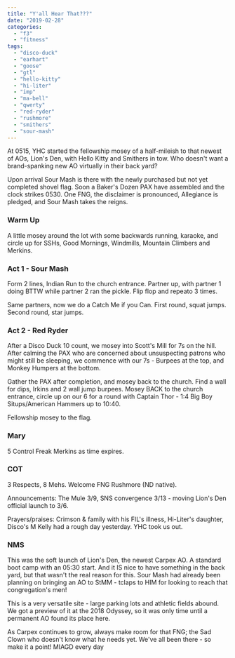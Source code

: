 ```yaml
---
title: "Y'all Hear That???"
date: "2019-02-28"
categories: 
  - "f3"
  - "fitness"
tags: 
  - "disco-duck"
  - "earhart"
  - "goose"
  - "gtl"
  - "hello-kitty"
  - "hi-liter"
  - "imp"
  - "ma-bell"
  - "qwerty"
  - "red-ryder"
  - "rushmore"
  - "smithers"
  - "sour-mash"
---
```


At 0515, YHC started the fellowship mosey of a half-mileish to that newest of AOs, Lion's Den, with Hello Kitty and Smithers in tow. Who doesn't want a brand-spanking new AO virtually in their back yard?

Upon arrival Sour Mash is there with the newly purchased but not yet completed shovel flag. Soon a Baker's Dozen PAX have assembled and the clock strikes 0530. One FNG, the disclaimer is pronounced, Allegiance is pledged, and Sour Mash takes the reigns.

### Warm Up

A little mosey around the lot with some backwards running, karaoke, and circle up for SSHs, Good Mornings, Windmills, Mountain Climbers and Merkins.

### Act 1 - Sour Mash

Form 2 lines, Indian Run to the church entrance. Partner up, with partner 1 doing BTTW while partner 2 ran the pickle. Flip flop and repeato 3 times.

Same partners, now we do a Catch Me if you Can. First round, squat jumps. Second round, star jumps.

### Act 2 - Red Ryder

After a Disco Duck 10 count, we mosey into Scott's Mill for 7s on the hill. After calming the PAX who are concerned about unsuspecting patrons who might still be sleeping, we commence with our 7s - Burpees at the top, and Monkey Humpers at the bottom.

Gather the PAX after completion, and mosey back to the church. Find a wall for dips, Irkins and 2 wall jump burpees. Mosey BACK to the church entrance, circle up on our 6 for a round with Captain Thor - 1:4 Big Boy Situps/American Hammers up to 10:40.

Fellowship mosey to the flag.

### Mary

5 Control Freak Merkins as time expires.

### COT

3 Respects, 8 Mehs. Welcome FNG Rushmore (ND native).

Announcements: The Mule 3/9, SNS convergence 3/13 - moving Lion's Den official launch to 3/6.

Prayers/praises: Crimson & family with his FIL's illness, Hi-Liter's daughter, Disco's M Kelly had a rough day yesterday. YHC took us out.

### NMS

This was the soft launch of Lion's Den, the newest Carpex AO. A standard boot camp with an 05:30 start. And it IS nice to have something in the back yard, but that wasn't the real reason for this. Sour Mash had already been planning on bringing an AO to StMM - tclaps to HIM for looking to reach that congregation's men!

This is a very versatile site - large parking lots and athletic fields abound. We got a preview of it at the 2018 Odyssey, so it was only time until a permanent AO found its place here.

As Carpex continues to grow, always make room for that FNG; the Sad Clown who doesn't know what he needs yet. We've all been there - so make it a point! MIAGD every day
